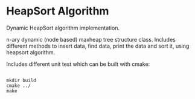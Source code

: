 # HeapSort Algorithm

Dynamic HeapSort algorithm implementation.

n-ary dynamic (node based) maxheap tree structure class. Includes different methods to insert data, find data, print the data and sort it, using heapsort algorithm.

Includes different unit test which can be built with cmake:

```

mkdir build
cmake ../
make

```
